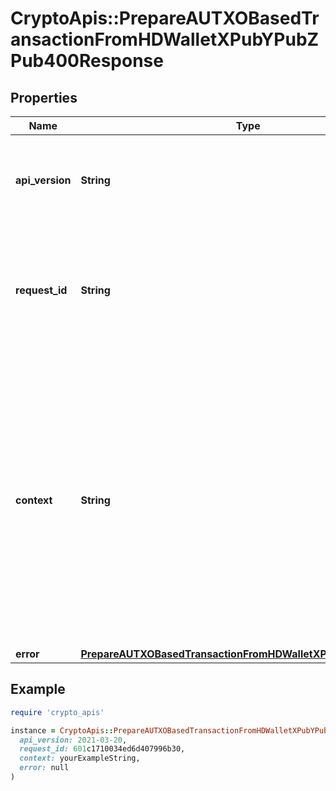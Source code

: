 # CryptoApis::PrepareAUTXOBasedTransactionFromHDWalletXPubYPubZPub400Response

## Properties

| Name | Type | Description | Notes |
| ---- | ---- | ----------- | ----- |
| **api_version** | **String** | Specifies the version of the API that incorporates this endpoint. |  |
| **request_id** | **String** | Defines the ID of the request. The &#x60;requestId&#x60; is generated by Crypto APIs and it&#39;s unique for every request. |  |
| **context** | **String** | In batch situations the user can use the context to correlate responses with requests. This property is present regardless of whether the response was successful or returned as an error. &#x60;context&#x60; is specified by the user. | [optional] |
| **error** | [**PrepareAUTXOBasedTransactionFromHDWalletXPubYPubZPubE400**](PrepareAUTXOBasedTransactionFromHDWalletXPubYPubZPubE400.md) |  |  |

## Example

```ruby
require 'crypto_apis'

instance = CryptoApis::PrepareAUTXOBasedTransactionFromHDWalletXPubYPubZPub400Response.new(
  api_version: 2021-03-20,
  request_id: 601c1710034ed6d407996b30,
  context: yourExampleString,
  error: null
)
```

